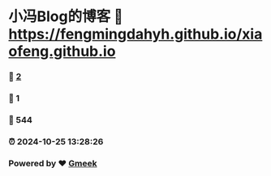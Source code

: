 # 小冯Blog的博客 :link: https://fengmingdahyh.github.io/xiaofeng.github.io 
### :page_facing_up: [2](https://fengmingdahyh.github.io/xiaofeng.github.io/tag.html) 
### :speech_balloon: 1 
### :hibiscus: 544 
### :alarm_clock: 2024-10-25 13:28:26 
### Powered by :heart: [Gmeek](https://github.com/Meekdai/Gmeek)
